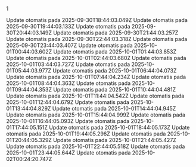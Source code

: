 1

Update otomatis pada 2025-09-30T18:44:03.049Z
Update otomatis pada 2025-09-30T19:44:03.133Z
Update otomatis pada 2025-09-30T20:44:03.149Z
Update otomatis pada 2025-09-30T21:44:03.257Z
Update otomatis pada 2025-09-30T22:44:03.318Z
Update otomatis pada 2025-09-30T23:44:03.407Z
Update otomatis pada 2025-10-01T00:44:03.602Z
Update otomatis pada 2025-10-01T01:44:03.853Z
Update otomatis pada 2025-10-01T02:44:03.680Z
Update otomatis pada 2025-10-01T03:44:03.727Z
Update otomatis pada 2025-10-01T05:44:03.977Z
Update otomatis pada 2025-10-01T06:44:04.073Z
Update otomatis pada 2025-10-01T07:44:04.234Z
Update otomatis pada 2025-10-01T08:44:04.363Z
Update otomatis pada 2025-10-01T09:44:04.353Z
Update otomatis pada 2025-10-01T10:44:04.481Z
Update otomatis pada 2025-10-01T11:44:04.542Z
Update otomatis pada 2025-10-01T12:44:04.679Z
Update otomatis pada 2025-10-01T13:44:04.829Z
Update otomatis pada 2025-10-01T14:44:04.945Z
Update otomatis pada 2025-10-01T15:44:04.999Z
Update otomatis pada 2025-10-01T16:44:05.093Z
Update otomatis pada 2025-10-01T17:44:05.151Z
Update otomatis pada 2025-10-01T18:44:05.173Z
Update otomatis pada 2025-10-01T19:44:05.296Z
Update otomatis pada 2025-10-01T20:44:05.329Z
Update otomatis pada 2025-10-01T21:44:05.427Z
Update otomatis pada 2025-10-01T22:44:05.518Z
Update otomatis pada 2025-10-01T23:44:05.644Z
Update otomatis pada 2025-10-02T00:24:20.747Z